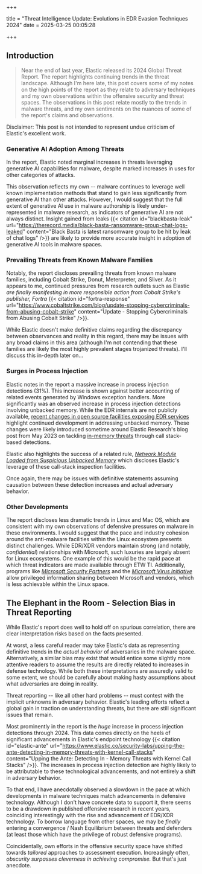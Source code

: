 +++

title = "Threat Intelligence Update: Evolutions in EDR Evasion Techniques 2024"
date = 2025-03-25 00:05:28

+++

## Introduction

> Near the end of last year, Elastic released its 2024 Global Threat Report. The report highlights continuing trends in the threat landscape. Although I'm here late, this post covers some of my notes on the high points of the report as they relate to adversary techniques and my own observations within the offensive security and threat spaces. The observations in this post relate mostly to the trends in malware threats, and my own sentiments on the nuances of some of the report's claims and observations. 

Disclaimer: This post is not intended to represent undue criticism of Elastic's excellent work.

### Generative AI Adoption Among Threats

In the report, Elastic noted marginal increases in threats leveraging generative AI capabilities for malware, despite marked increases in uses for other categories of attacks.

This observation reflects my own -- malware continues to leverage well known implementation methods that stand to gain less significantly from generative AI than other attacks. However, I would suggest that the full extent of generative AI use in malware authorship is likely under-represented in malware research, as indicators of generative AI are not always distinct. Insight gained from leaks {{< citation id="blackbasta-leak" url="https://therecord.media/black-basta-ransomware-group-chat-logs-leaked" content="Black Basta is latest ransomware group to be hit by leak of chat logs" />}} are likely to provide more accurate insight in adoption of generative AI tools in malware spaces.

### Prevailing Threats from Known Malware Families

Notably, the report discloses prevailing threats from known malware families, including Cobalt Strike, Donut, Meterpreter, and Sliver. As it appears to me, continued pressures from research outlets such as Elastic *are finally manifesting in more responsible action from Cobalt Strike's publisher, Fortra* {{< citation id="fortra-response" url="https://www.cobaltstrike.com/blog/update-stopping-cybercriminals-from-abusing-cobalt-strike" content="Update - Stopping Cybercriminals from Abusing Cobalt Strike" />}}.

While Elastic doesn't make definitive claims regarding the discrepancy between observances and reality in this regard, there may be issues with any broad claims in this area (although I'm not contending that these families are likely the most highly prevalent stages trojanized threats). I'll discuss this in-depth later on...


### Surges in Process Injection 

Elastic notes in the report a massive increase in process injection detections (31%). This increase is shown against better accounting of related events generated by Windows exception handlers. More significantly was an observed increase in process injection detections involving unbacked memory. While the EDR internals are not publicly available, [recent changes in open source facilities exposing EDR services](https://github.com/elastic/endpoint-package/pull/591) highlight continued development in addressing unbacked memory. These changes were likely introduced sometime around Elastic Research's blog post from May 2023 on tackling [in-memory threats](https://www.elastic.co/security-labs/upping-the-ante-detecting-in-memory-threats-with-kernel-call-stacks) through call stack-based detections.

Elastic also highlights the success of a related rule, [*Network Module Loaded from Suspicious Unbacked Memory*](https://github.com/elastic/protections-artifacts/blob/prod_1_0_64/behavior/rules/defense_evasion_network_module_loaded_from_suspicious_unbacked_memory.toml) which discloses Elastic's leverage of these call-stack inspection facilities.

Once again, there may be issues with definitive statements assuming causation between these detection increases and actual adversary behavior.

### Other Developments

The report discloses less dramatic trends in Linux and Mac OS, which are consistent with my own observations of defensive pressures on malware in these environments. I would suggest that the pace and industry cohesion around the anti-malware facilities within the Linux ecosystem presents distinct challenges. While EDR/XDR vendors maintain strong (and notably, *confidential*) relationships with Microsoft, such luxuries are largely absent for Linux ecosystems. One example of this would be the rapid pace at which threat indicators are made available through ETW TI. Additionally, programs like [*Microsoft Security Partners*](https://www.microsoft.com/en-us/security/business/partnerships) and the [*Microsoft Virus Initiative*](https://learn.microsoft.com/en-us/unified-secops-platform/virus-initiative-criteria) allow privileged information sharing between Microsoft and vendors, which is less achievable within the Linux space.

## The Elephant in the Room - Selection Bias in Threat Reporting

While Elastic's report does well to hold off on spurious correlation, there are clear interpretation risks based on the facts presented. 

At worst, a less careful reader may take Elastic's data as representing definitive trends in the *actual behavior* of adversaries in the malware space. Alternatively, a similar bias may exist that would entice some slightly more attentive readers to assume the results are directly related to increases in defense technology. While both these interpretations are assuredly valid to some extent, we should be carefully about making hasty assumptions about what adversaries are doing in reality.

Threat reporting -- like all other hard problems -- must contest with the implicit unknowns in adversary behavior. Elastic's leading efforts reflect a global gain in traction on understanding threats, but there are still significant issues that remain.

Most prominently in the report is the *huge* increase in process injection detections through 2024. This data comes directly on the heels of significant advancements in Elastic's endpoint technology {{< citation id="elastic-ante" url="https://www.elastic.co/security-labs/upping-the-ante-detecting-in-memory-threats-with-kernel-call-stacks" content="Upping the Ante: Detecting In - Memory Threats with Kernel Call Stacks" />}}. The increases in process injection detection are highly likely to be attributable to these technological advancements, and not entirely a shift in adversary behavior.

To that end, I have anecdotally observed a slowdown in the pace at which developments in malware techniques match advancements in defensive technology. Although I don't have concrete data to support it, there seems to be a drawdown in published offensive research in recent years, coinciding interestingly with the rise and advancement of EDR/XDR technology. To borrow language from other spaces, we may be *finally* entering a convergence / Nash Equilibrium between threats and defenders (at least those which have the privilege of robust defensive programs). 

Coincidentally, own efforts in the offensive security space have shifted towards *tailored* approaches to assessment execution. Increasingly often, *obscurity surpasses cleverness in achieving compromise.* But that's just anecdote.